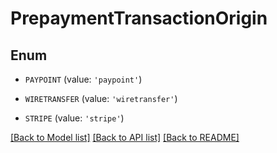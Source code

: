 # PrepaymentTransactionOrigin


## Enum

* `PAYPOINT` (value: `'paypoint'`)

* `WIRETRANSFER` (value: `'wiretransfer'`)

* `STRIPE` (value: `'stripe'`)

[[Back to Model list]](../README.md#documentation-for-models) [[Back to API list]](../README.md#documentation-for-api-endpoints) [[Back to README]](../README.md)


